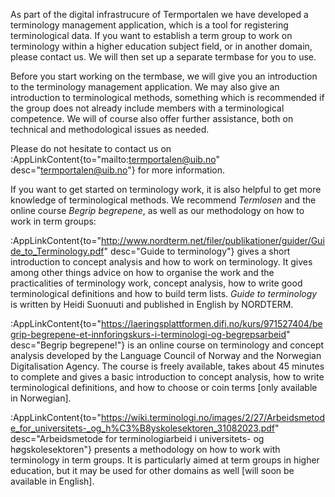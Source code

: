 As part of the digital infrastrucure of Termportalen we have developed
a terminology management application, which is a tool for registering
terminological data. If you want to establish a term group to work on
terminology within a higher education subject field, or in another
domain, please contact us. We will then set up a separate termbase for
you to use.

Before you start working on the termbase, we will give you an
introduction to the terminology management application. We may also
give an introduction to terminological methods, something which is
recommended if the group does not already include members with a
terminological competence. We will of course also offer further
assistance, both on technical and methodological issues as needed.

Please do not hesitate to contact us on :AppLinkContent{to="mailto:termportalen@uib.no"
desc="termportalen@uib.no"} for more information.

If you want to get started on terminology work, it is also helpful to
get more knowledge of terminological methods. We recommend
*Termlosen* and the online course *Begrip begrepene*, as
well as our methodology on how to work in term groups:

:AppLinkContent{to="http://www.nordterm.net/filer/publikationer/guider/Guide_to_Terminology.pdf"
desc="Guide to terminology"} gives a short introduction to concept
analysis and how to work on terminology. It gives among other things
advice on how to organise the work and the practicalities of
terminology work, concept analysis, how to write good terminological
definitions and how to build term lists. *Guide to terminology* is
written by Heidi Suonuuti and published in English by NORDTERM.

:AppLinkContent{to="https://laeringsplattformen.difi.no/kurs/971527404/begrip-begrepene-et-innforingskurs-i-terminologi-og-begrepsarbeid"
desc="Begrip begrepene!"} is an online course on terminology and
concept analysis developed by the Language Council of Norway and the
Norwegian Digitalisation Agency. The course is freely available, takes
about 45 minutes to complete and gives a basic introduction to concept
analysis, how to write terminological definitions, and how to choose
or coin terms [only available in Norwegian].

:AppLinkContent{to="https://wiki.terminologi.no/images/2/27/Arbeidsmetode_for_universitets-_og_h%C3%B8yskolesektoren_31082023.pdf"
desc="Arbeidsmetode for terminologiarbeid i universitets- og høgskolesektoren"} presents a methodology on how to work with
terminology in term groups. It is particularly aimed at term groups in
higher education, but it may be used for other domains as well [will
soon be available in English].
